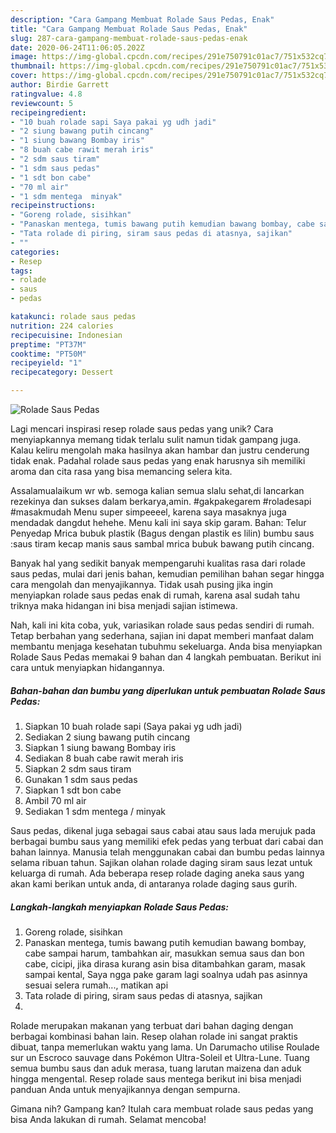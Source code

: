 ```yaml
---
description: "Cara Gampang Membuat Rolade Saus Pedas, Enak"
title: "Cara Gampang Membuat Rolade Saus Pedas, Enak"
slug: 287-cara-gampang-membuat-rolade-saus-pedas-enak
date: 2020-06-24T11:06:05.202Z
image: https://img-global.cpcdn.com/recipes/291e750791c01ac7/751x532cq70/rolade-saus-pedas-foto-resep-utama.jpg
thumbnail: https://img-global.cpcdn.com/recipes/291e750791c01ac7/751x532cq70/rolade-saus-pedas-foto-resep-utama.jpg
cover: https://img-global.cpcdn.com/recipes/291e750791c01ac7/751x532cq70/rolade-saus-pedas-foto-resep-utama.jpg
author: Birdie Garrett
ratingvalue: 4.8
reviewcount: 5
recipeingredient:
- "10 buah rolade sapi Saya pakai yg udh jadi"
- "2 siung bawang putih cincang"
- "1 siung bawang Bombay iris"
- "8 buah cabe rawit merah iris"
- "2 sdm saus tiram"
- "1 sdm saus pedas"
- "1 sdt bon cabe"
- "70 ml air"
- "1 sdm mentega  minyak"
recipeinstructions:
- "Goreng rolade, sisihkan"
- "Panaskan mentega, tumis bawang putih kemudian bawang bombay, cabe sampai harum, tambahkan air, masukkan semua saus dan bon cabe, cicipi, jika dirasa kurang asin bisa ditambahkan garam, masak sampai kental, Saya ngga pake garam lagi soalnya udah pas asinnya sesuai selera rumah..., matikan api"
- "Tata rolade di piring, siram saus pedas di atasnya, sajikan"
- ""
categories:
- Resep
tags:
- rolade
- saus
- pedas

katakunci: rolade saus pedas 
nutrition: 224 calories
recipecuisine: Indonesian
preptime: "PT37M"
cooktime: "PT50M"
recipeyield: "1"
recipecategory: Dessert

---
```



![Rolade Saus Pedas](https://img-global.cpcdn.com/recipes/291e750791c01ac7/751x532cq70/rolade-saus-pedas-foto-resep-utama.jpg)

Lagi mencari inspirasi resep rolade saus pedas yang unik? Cara menyiapkannya memang tidak terlalu sulit namun tidak gampang juga. Kalau keliru mengolah maka hasilnya akan hambar dan justru cenderung tidak enak. Padahal rolade saus pedas yang enak harusnya sih memiliki aroma dan cita rasa yang bisa memancing selera kita.

Assalamualaikum wr wb. semoga kalian semua slalu sehat,di lancarkan rezekinya dan sukses dalam berkarya,amin. #gakpakegarem #roladesapi #masakmudah Menu super simpeeeel, karena saya masaknya juga mendadak dangdut hehehe. Menu kali ini saya skip garam. Bahan: Telur Penyedap Mrica bubuk plastik (Bagus dengan plastik es lilin) bumbu saus :saus tiram kecap manis saus sambal mrica bubuk bawang putih cincang.

Banyak hal yang sedikit banyak mempengaruhi kualitas rasa dari rolade saus pedas, mulai dari jenis bahan, kemudian pemilihan bahan segar hingga cara mengolah dan menyajikannya. Tidak usah pusing jika ingin menyiapkan rolade saus pedas enak di rumah, karena asal sudah tahu triknya maka hidangan ini bisa menjadi sajian istimewa.


Nah, kali ini kita coba, yuk, variasikan rolade saus pedas sendiri di rumah. Tetap berbahan yang sederhana, sajian ini dapat memberi manfaat dalam membantu menjaga kesehatan tubuhmu sekeluarga. Anda bisa menyiapkan Rolade Saus Pedas memakai 9 bahan dan 4 langkah pembuatan. Berikut ini cara untuk menyiapkan hidangannya.

<!--inarticleads1-->

##### Bahan-bahan dan bumbu yang diperlukan untuk pembuatan Rolade Saus Pedas:

1. Siapkan 10 buah rolade sapi (Saya pakai yg udh jadi)
1. Sediakan 2 siung bawang putih cincang
1. Siapkan 1 siung bawang Bombay iris
1. Sediakan 8 buah cabe rawit merah iris
1. Siapkan 2 sdm saus tiram
1. Gunakan 1 sdm saus pedas
1. Siapkan 1 sdt bon cabe
1. Ambil 70 ml air
1. Sediakan 1 sdm mentega / minyak


Saus pedas, dikenal juga sebagai saus cabai atau saus lada merujuk pada berbagai bumbu saus yang memiliki efek pedas yang terbuat dari cabai dan bahan lainnya. Manusia telah menggunakan cabai dan bumbu pedas lainnya selama ribuan tahun. Sajikan olahan rolade daging siram saus lezat untuk keluarga di rumah. Ada beberapa resep rolade daging aneka saus yang akan kami berikan untuk anda, di antaranya rolade daging saus gurih. 

<!--inarticleads2-->

##### Langkah-langkah menyiapkan Rolade Saus Pedas:

1. Goreng rolade, sisihkan
1. Panaskan mentega, tumis bawang putih kemudian bawang bombay, cabe sampai harum, tambahkan air, masukkan semua saus dan bon cabe, cicipi, jika dirasa kurang asin bisa ditambahkan garam, masak sampai kental, Saya ngga pake garam lagi soalnya udah pas asinnya sesuai selera rumah..., matikan api
1. Tata rolade di piring, siram saus pedas di atasnya, sajikan
1. 


Rolade merupakan makanan yang terbuat dari bahan daging dengan berbagai kombinasi bahan lain. Resep olahan rolade ini sangat praktis dibuat, tanpa memerlukan waktu yang lama. Un Darumacho utilise Roulade sur un Escroco sauvage dans Pokémon Ultra-Soleil et Ultra-Lune. Tuang semua bumbu saus dan aduk merasa, tuang larutan maizena dan aduk hingga mengental. Resep rolade saus mentega berikut ini bisa menjadi panduan Anda untuk menyajikannya dengan sempurna. 

Gimana nih? Gampang kan? Itulah cara membuat rolade saus pedas yang bisa Anda lakukan di rumah. Selamat mencoba!
